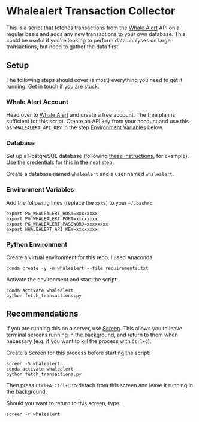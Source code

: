 # Whalealert Transaction Collector
This is a script that fetches transactions from the [Whale Alert](whale-alert.io) API on a regular basis and adds any new transactions to your own database. This could be useful if you're looking to perform data analyses on large transactions, but need to gather the data first.

## Setup
The following steps should cover (almost) everything you need to get it running. Get in touch if you are stuck.

### Whale Alert Account
Head over to [Whale Alert](https://whale-alert.io/about) and create a free account. The free plan is sufficient for this script. Create an API key from your account and use this as `WHALEALERT_API_KEY` in the step [Environment Variables](https://github.com/aybry/collect_whalealerts#environment-variables) below.

### Database
Set up a PostgreSQL database (following [these instructions](https://www.digitalocean.com/community/tutorials/how-to-install-and-use-postgresql-on-ubuntu-18-04), for example). Use the credentials for this in the next step.

Create a database named `whalealert` and a user named `whalealert`.

### Environment Variables
Add the following lines (replace the `xxx`s) to your `~/.bashrc`:

```
export PG_WHALEALERT_HOST=xxxxxxxx
export PG_WHALEALERT_PORT=xxxxxxxx
export PG_WHALEALERT_PASSWORD=xxxxxxxx
export WHALEALERT_API_KEY=xxxxxxxx
```

### Python Environment
Create a virtual environment for this repo. I used Anaconda.

```
conda create -y -n whalealert --file requirements.txt
```

Activate the environment and start the script.

```
conda activate whalealert
python fetch_transactions.py
```

## Recommendations
If you are running this on a server, use [Screen](https://linuxize.com/post/how-to-use-linux-screen/). This allows you to leave terminal screens running in the background, and return to them when necessary (e.g. if you want to kill the process with `Ctrl+C`).

Create a Screen for this process before starting the script:

```
screen -S whalealert
conda activate whalealert
python fetch_transactions.py
```

Then press `Ctrl+A Ctrl+D` to detach from this screen and leave it running in the background.

Should you want to return to this screen, type:

```
screen -r whalealert
```
